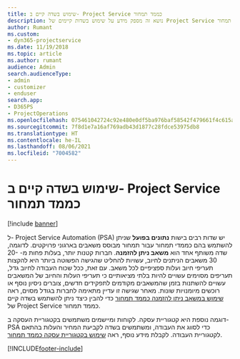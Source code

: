 ```yaml
---
title: שימוש בשדה קיים ב- Project Service כממד תמחור
description: נושא זה מספק מידע על שימוש בשדות קיימים של Project Service כממדי תמחור.
author: Rumant
ms.custom:
- dyn365-projectservice
ms.date: 11/19/2018
ms.topic: article
ms.author: rumant
audience: Admin
search.audienceType:
- admin
- customizer
- enduser
search.app:
- D365PS
- ProjectOperations
ms.openlocfilehash: 075461042724c92e480e0df5ba976baf58542f479661f4c615aa442a150d0f8a
ms.sourcegitcommit: 7f8d1e7a16af769adb43d1877c28fdce53975db8
ms.translationtype: HT
ms.contentlocale: he-IL
ms.lasthandoff: 08/06/2021
ms.locfileid: "7004582"
---
```

# <a name="use-an-existing-field-in-project-service-as-a-pricing-dimension"></a>שימוש בשדה קיים ב- Project Service כממד תמחור

[!include [banner](../includes/psa-now-project-operations.md)]

ל- Project Service Automation ‏(PSA) יש שדות רבים בישות **נתונים בפועל** שניתן להשתמש בהם כממדי תמחור עבור תמחור מבוסס משאבים בארגוני פרויקטים. לדוגמה, שדה משותף אחד הוא **משאב ניתן להזמנה**. חברות קטנות יותר, בעלות פחות מ- 20-30 משאבים הניתנים לחיוב, עשויות להחליט שהגישה הפשוטה ביותר היא להקצות תעריפי חיוב ועלות ספציפיים לכל משאב. עם זאת, ככל שכוח העבודה לחיוב גדל, תעריפים מסוימים עשויים להיות בלתי מציאותיים כי תעריפי העלות והחיוב של המשאבים עשויים להשתנות בזמן שהמשאבים מקודמים לתפקידים חדשים, צוברים ניסיון נוסף או רוכשים מיומנויות שונות. מאחר שגישה זו עדיין מתאימה לחברות בגודל מסוים, ראה [שימוש במשאב ניתן להזמנה כממד תמחור](bookable-resource-pricing-dimension.md) כדי להבין כיצד ניתן להשתמש בשדה קיים של Project Service כממד תמחור.

דוגמה נוספת היא קטגוריית עסקה. לקוחות ומיישמים משתמשים בקטגוריית העסקה ב- PSA כדי לסווג את העבודה, ומשתמשים בשדה לקביעת המחיר והעלות בהתאם לקטגוריית העבודה. לקבלת מידע נוסף, ראה [שימוש בקטגוריית עסקה כממד תמחור](transaction-category-pricing-dimension.md).


[!INCLUDE[footer-include](../includes/footer-banner.md)]